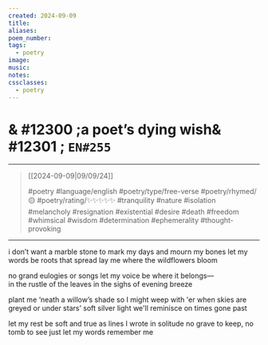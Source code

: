 ```yaml
---
created: 2024-09-09
title:
aliases:
poem_number:
tags:
  - poetry
image:
music:
notes:
cssclasses:
  - poetry
---
```

# & #12300 ;a poet’s dying wish& #12301 ; `EN#255`

---

> [[2024-09-09|09/09/24]]
> 
> #poetry 
> #language/english 
> #poetry/type/free-verse 
> #poetry/rhymed/🟡 
> #poetry/rating/✨✨✨✨✨ 
> #tranquility #nature #isolation #melancholy #resignation #existential #desire #death #freedom #whimsical #wisdom #determination #ephemerality #thought-provoking 

---

i don’t want a marble stone
to mark my days and mourn my bones
let my words be roots that spread
lay me where the wildflowers bloom

no grand eulogies or songs
let my voice be where it belongs—  
in the rustle of the leaves
in the sighs of evening breeze

plant me ‘neath a willow’s shade
so I might weep with 'er when skies are greyed
or under stars’ soft silver light
we'll reminisce on times gone past

let my rest be soft and true
as lines I wrote in solitude
no grave to keep, no tomb to see
just let my words remember me